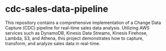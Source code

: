 # cdc-sales-data-pipeline
This repository contains a comprehensive implementation of a Change Data Capture (CDC) pipeline for real-time sales data analysis. Utilizing AWS services such as DynamoDB, Kinesis Data Streams, Kinesis Firehose, Lambda, S3, and Athena, this project demonstrates how to capture, transform, and analyze sales data in real-time.
